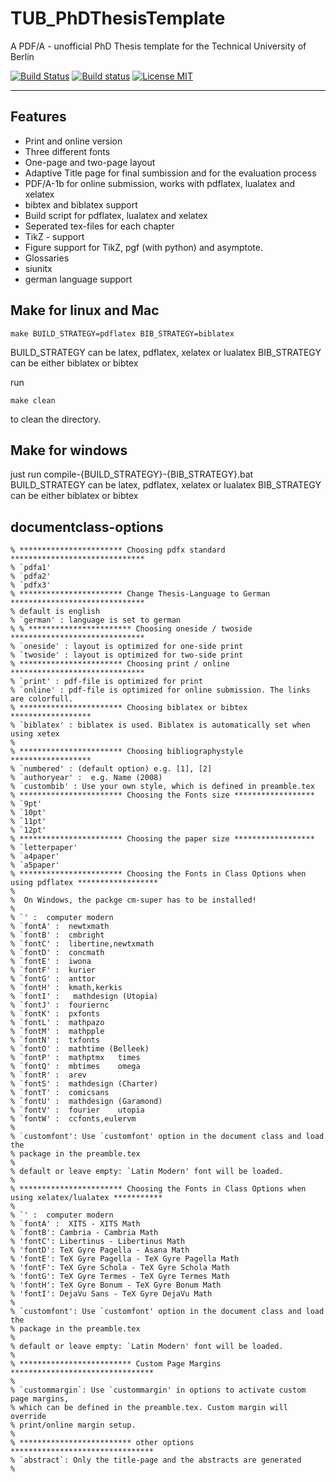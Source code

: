 TUB_PhDThesisTemplate
=====================
A PDF/A - unofficial PhD Thesis template for the Technical University of Berlin

[![Build Status](https://travis-ci.org/holgern/TUB_PhDThesisTemplate.svg?branch=master)](https://travis-ci.org/holgern/TUB_PhDThesisTemplate)
[![Build status](https://ci.appveyor.com/api/projects/status/4yx7qvdf11dwsynr?svg=true)](https://ci.appveyor.com/project/HolgerNahrstaedt/tub-phdthesistemplate)
[![License MIT](http://img.shields.io/badge/license-MIT-brightgreen.svg)](license.md)

--------------------------------------------------------------------------------
## Features
* Print and online version
* Three different fonts
* One-page and two-page layout
* Adaptive Title page for final sumbission and for the evaluation process
* PDF/A-1b for online submission, works with pdflatex, lualatex and xelatex
* bibtex and biblatex support
* Build script for pdflatex, lualatex and xelatex
* Seperated tex-files for each chapter
* TikZ - support
* Figure support for TikZ, pgf (with python) and asymptote.
* Glossaries
* siunitx
* german language support
## Make for linux and Mac

```
make BUILD_STRATEGY=pdflatex BIB_STRATEGY=biblatex
```
BUILD_STRATEGY can be latex, pdflatex, xelatex or lualatex
BIB_STRATEGY can be either biblatex or bibtex

run
```
make clean
```
to clean the directory.
## Make for windows
just run compile-{BUILD_STRATEGY}-{BIB_STRATEGY}.bat
BUILD_STRATEGY can be latex, pdflatex, xelatex or lualatex
BIB_STRATEGY can be either biblatex or bibtex
##
## documentclass-options
```
% *********************** Choosing pdfx standard ******************************
% `pdfa1'
% `pdfa2'
% `pdfx3'
% *********************** Change Thesis-Language to German ******************************
% default is english
% `german' : language is set to german
% % *********************** Choosing oneside / twoside ******************************
% `oneside' : layout is optimized for one-side print
% `twoside' : layout is optimized for two-side print
% *********************** Choosing print / online ******************************
% `print' : pdf-file is optimized for print
% `online' : pdf-file is optimized for online submission. The links are colorfull.
% *********************** Choosing biblatex or bibtex ******************
% `biblatex' : biblatex is used. Biblatex is automatically set when using xetex
%
% *********************** Choosing bibliographystyle ******************
% `numbered' : (default option) e.g. [1], [2]
% `authoryear' :  e.g. Name (2008)
% `custombib' : Use your own style, which is defined in preamble.tex
% *********************** Choosing the Fonts size ******************
% `9pt'
% `10pt'
% `11pt'
% `12pt'
% *********************** Choosing the paper size ******************
% `letterpaper'
% `a4paper'
% `a5paper'
% *********************** Choosing the Fonts in Class Options when using pdflatex ******************
% 
%  On Windows, the packge cm-super has to be installed!
%
% `' :  computer modern
% `fontA' :  newtxmath
% `fontB' :  cmbright
% `fontC' :  libertine,newtxmath
% `fontD' :  concmath
% `fontE' :  iwona
% `fontF' :  kurier	
% `fontG' :  anttor
% `fontH' :  kmath,kerkis
% `fontI' :   mathdesign (Utopia)
% `fontJ' :  fouriernc
% `fontK' :  pxfonts
% `fontL' :  mathpazo
% `fontM' :  mathpple
% `fontN' :  txfonts
% `fontO' :  mathtime (Belleek)
% `fontP' :  mathptmx	times	
% `fontQ' :  mbtimes	omega
% `fontR' :  arev
% `fontS' :  mathdesign (Charter)	
% `fontT' :  comicsans
% `fontU' :  mathdesign (Garamond)
% `fontV' :  fourier	utopia
% `fontW' :  ccfonts,eulervm
%
% `customfont': Use `customfont' option in the document class and load the
% package in the preamble.tex
%
% default or leave empty: `Latin Modern' font will be loaded.
%
% *********************** Choosing the Fonts in Class Options when using xelatex/lualatex ***********
%
% `' :  computer modern
% `fontA' :  XITS - XITS Math
% `fontB': Cambria - Cambria Math
% 'fontC': Libertinus - Libertinus Math
% 'fontD': TeX Gyre Pagella - Asana Math
% 'fontE': TeX Gyre Pagella - TeX Gyre Pagella Math
% 'fontF': TeX Gyre Schola - TeX Gyre Schola Math
% 'fontG': TeX Gyre Termes - TeX Gyre Termes Math
% 'fontH': TeX Gyre Bonum - TeX Gyre Bonum Math
% 'fontI': DejaVu Sans - TeX Gyre DejaVu Math
%
% `customfont': Use `customfont' option in the document class and load the
% package in the preamble.tex
%
% default or leave empty: `Latin Modern' font will be loaded.
%
% ************************* Custom Page Margins ********************************
%
% `custommargin`: Use `custommargin' in options to activate custom page margins,
% which can be defined in the preamble.tex. Custom margin will override
% print/online margin setup.
%
% ************************* other options ********************************
% `abstract`: Only the title-page and the abstracts are generated
%
```